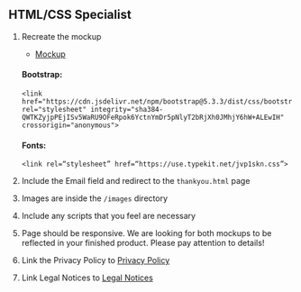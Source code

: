 ## HTML/CSS Specialist
1. Recreate the mockup
   * [Mockup](https://xd.adobe.com/view/85b3c657-2c3b-46ff-ac9d-ff8795dbd035-d0e0/grid)

   #### Bootstrap:
   ```
   <link href="https://cdn.jsdelivr.net/npm/bootstrap@5.3.3/dist/css/bootstrap.min.css" rel="stylesheet" integrity="sha384-QWTKZyjpPEjISv5WaRU9OFeRpok6YctnYmDr5pNlyT2bRjXh0JMhjY6hW+ALEwIH" crossorigin="anonymous">
   ```
   #### Fonts:
   ```
   <link rel=“stylesheet” href=“https://use.typekit.net/jvp1skn.css”>
   ```

2. Include the Email field and redirect to the ```thankyou.html``` page
3. Images are inside the ```/images``` directory
4. Include any scripts that you feel are necessary
5. Page should be responsive. We are looking for both mockups to be reflected in your finished product. Please pay attention to details!
6. Link the Privacy Policy to [Privacy Policy](https://stansberryresearch.com/legal/privacy-policy)
7. Link Legal Notices to [Legal Notices](https://stansberryresearch.com/legal/legal-notices)